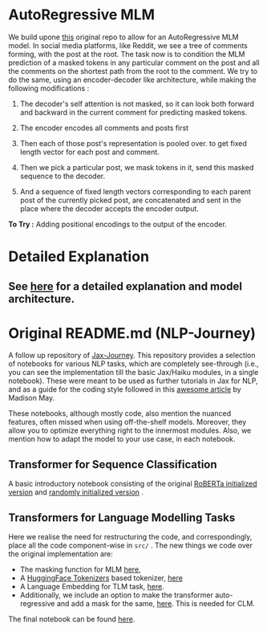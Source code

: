 # AutoRegressive MLM

We build upone [this](https://github.com/deterministic-algorithms-lab/NLP-Journey) original repo to allow for an AutoRegressive MLM model. In social media platforms, like Reddit, we see a tree of comments forming, with the post at the root. The task now is to condition the MLM prediction of a masked tokens in any particular comment on the post and all the comments on the shortest path from the root to the comment. We try to do the same, using an encoder-decoder like architecture, while making the following modifications :

1. The decoder's self attention is not masked, so it can look both forward and backward in the current comment for predicting masked tokens.

2. The encoder encodes all comments and posts first

3. Then each of those post's representation is pooled over. to get fixed length vector for each post and comment.

4. Then we pick a particular post, we mask tokens in it, send this masked sequence to the decoder.

5. And a sequence of fixed length vectors corresponding to each parent post of the currently picked post, are concatenated and sent in the place where the decoder accepts the encoder output.

**To Try :** Adding positional encodings to the output of the encoder.  

# Detailed Explanation

See [here](https://github.com/Jeevesh8/AutoRegressive-MLM/blob/main/AutoRegressive_MLM.pdf) for a detailed explanation and model architecture.
------------------------------------------------------------------------------------------------------------------------------
# Original README.md (NLP-Journey)

A follow up repository of [Jax-Journey](https://github.com/deterministic-algorithms-lab/Jax-Journey). This repository provides a selection of notebooks for various NLP tasks, which are completely see-through (i.e., you can see the implementation till the basic Jax/Haiku modules, in a single notebook). These were meant to be used as further tutorials in Jax for NLP, and as a guide for the coding style followed in this [awesome article](https://www.pragmatic.ml/finetuning-transformers-with-jax-and-haiku/) by Madison May. 

These notebooks, although mostly code, also mention the nuanced features, often missed when using off-the-shelf models. Moreover, they allow you to optimize everything right to the innermost modules. Also, we mention how to adapt the model to your use case, in each notebook. 

## Transformer for Sequence Classification

A basic introductory notebook consisting of the original [RoBERTa initialized version](https://github.com/deterministic-algorithms-lab/NLP-Journey/blob/main/classification/basic_transformer.ipynb) and [randomly initialized version](https://github.com/deterministic-algorithms-lab/NLP-Journey/blob/main/classification/transformer_to_pretrain.ipynb) .

## Transformers for Language Modelling Tasks

Here we realise the need for restructuring the code, and correspondingly, place all the code component-wise in ```src/``` . The new things we code over the original implementation are: 
* The masking function for MLM [here](https://github.com/deterministic-algorithms-lab/NLP-Journey/blob/main/src/Tokenizers/masking_utils.py#L6),
* A [HuggingFace Tokenizers](https://github.com/huggingface/tokenizers) based tokenizer, [here](https://github.com/deterministic-algorithms-lab/NLP-Journey/blob/main/src/Tokenizers/hf_tokenizer.py)
* A Language Embedding for TLM task, [here](https://github.com/deterministic-algorithms-lab/NLP-Journey/blob/81f7a7568db6676d561aaf7f579f8af99c99b28a/src/model/embeddings.py#L77). 
* Additionally, we include an option to make the transformer auto-regressive and add a mask for the same, [here](https://github.com/deterministic-algorithms-lab/NLP-Journey/blob/81f7a7568db6676d561aaf7f579f8af99c99b28a/src/model/transformer.py#L64). This is needed for CLM.

The final notebook can be found [here](https://github.com/deterministic-algorithms-lab/NLP-Journey/blob/main/LanguageModelling/CLM_MLM_TLM.ipynb).

